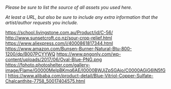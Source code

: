 *Please be sure to list the source of all assets you used here.*

*At least a URL, but also be sure to include any extra information that the artist/author requests you include.*


https://school.livingstone.com.au/Product/id/C-56/
http://www.sunsetcroft.co.nz/sour-crop-relief.html
https://www.aliexpress.com/i/4000861817344.html
https://www.amazon.com/Bunsen-Burner-Natural-Btu-800-1200/dp/B007PCYYWQ
https://www.pngonly.com/wp-content/uploads/2017/06/Oval-Blue-PNG.png
https://fphoto.photoshelter.com/gallery-image/Flame/G0000MeIpBKmq6AE/I0000BWJjZpSGAjo/C0000AGiG6IN5fGI
https://www.alibaba.com/product-detail/Blue-Vitriol-Copper-Sulfate-Chalcanthite-7758_50017404575.html
